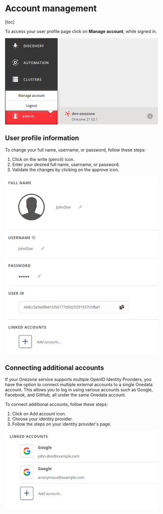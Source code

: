 # Account management

\[toc]

To access your user profile page click on **Manage account**, while signed in.

![manage\_account](../../images/user-guide/account-management/manage_account.png#screenshot)

## User profile information

To change your full name, username, or password, follow these steps:

1. Click on the write (pencil) icon.
2. Enter your desired full name, username, or password.
3. Validate the changes by clicking on the approve icon.

![user\_information](../../images/user-guide/account-management/user_information.png#screenshot)

## Connecting additional accounts

If your Onezone service supports multiple OpenID Identity Providers, you have the option to connect multiple external
accounts to a single Onedata account. This allows you to log in using various accounts such as Google, Facebook,
and GitHub, all under the same Onedata account.

To connect additional accounts, follow these steps:

1. Click on Add account icon.
2. Choose your identity provider.
3. Follow the steps on your identity provider's page.

![linked\_accounts](../../images/user-guide/account-management/linked_accounts.png#screenshot)
